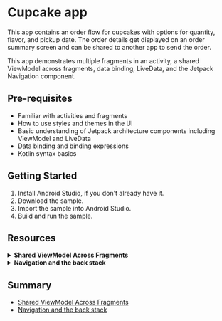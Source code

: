Cupcake app
=================================

This app contains an order flow for cupcakes with options for quantity, flavor, and pickup date. The
order details get displayed on an order summary screen and can be shared to another app to send the
order.

This app demonstrates multiple fragments in an activity, a shared ViewModel across fragments, data
binding, LiveData, and the Jetpack Navigation component.


Pre-requisites
--------------

* Familiar with activities and fragments
* How to use styles and themes in the UI
* Basic understanding of Jetpack architecture components including ViewModel and LiveData
* Data binding and binding expressions
* Kotlin syntax basics

Getting Started
---------------

1. Install Android Studio, if you don't already have it.
2. Download the sample.
3. Import the sample into Android Studio.
4. Build and run the sample.

Resources
---------------

<details>
    <summary><b>Shared ViewModel Across Fragments</b></summary>

- [Navigation Component](https://developer.android.com/guide/navigation/navigation-getting-started)
- [ViewModel Overview](https://developer.android.com/topic/libraries/architecture/viewmodel)
- [Data Binding](https://developer.android.com/topic/libraries/data-binding)
- [Layout and binding expressions](https://developer.android.com/topic/libraries/data-binding/expressions)
- [Transform LiveData](https://developer.android.com/topic/libraries/architecture/livedata#transform_livedata)
- [SimpleDateFormat](https://developer.android.com/reference/java/text/SimpleDateFormat)
- [apply scope function in Kotlin](https://kotlinlang.org/docs/reference/scope-functions.html#apply)
- [Compile-time Constants](https://kotlinlang.org/docs/reference/properties.html#compile-time-constants)

</details>

<details>
    <summary><b>Navigation and the back stack</b></summary>

- [Principles of navigation](https://developer.android.com/guide/navigation/navigation-principles)
- [Understand tasks and back stack](https://developer.android.com/guide/components/activities/tasks-and-back-stack)
- [Navigation and the back stack](https://developer.android.com/guide/navigation/navigation-navigate#back-stack)
- [popUpTo and popUpToInclusive](https://developer.android.com/guide/navigation/navigation-navigate#pop)
- [Email intent](https://developer.android.com/guide/components/intents-common#Email)
- [Formatting strings](https://developer.android.com/guide/topics/resources/string-resource#formatting-strings)
- [Quantity strings (plurals)](https://developer.android.com/guide/topics/resources/string-resource#Plurals)
- [Elvis operator in Kotlin](https://kotlinlang.org/docs/reference/null-safety.html#elvis-operator)

</details>


Summary
---------------

- [Shared ViewModel Across Fragments](https://developer.android.com/codelabs/basic-android-kotlin-training-shared-viewmodel?continue=https%3A%2F%2Fdeveloper.android.com%2Fcourses%2Fpathways%2Fandroid-basics-kotlin-unit-3-pathway-4%23codelab-https%3A%2F%2Fdeveloper.android.com%2Fcodelabs%2Fbasic-android-kotlin-training-shared-viewmodel#10)
- [Navigation and the back stack](https://developer.android.com/codelabs/basic-android-kotlin-training-navigation-backstack?continue=https%3A%2F%2Fdeveloper.android.com%2Fcourses%2Fpathways%2Fandroid-basics-kotlin-unit-3-pathway-4%23codelab-https%3A%2F%2Fdeveloper.android.com%2Fcodelabs%2Fbasic-android-kotlin-training-navigation-backstack#6)
